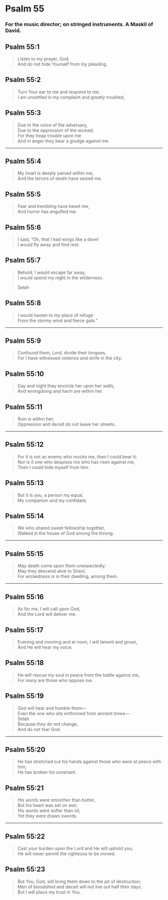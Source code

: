 # Psalm 55

### For the music director; on stringed instruments. A Maskil of David.

## Psalm 55:1

> Listen to my prayer, God;  
> And do not hide Yourself from my pleading.

## Psalm 55:2

> Turn Your ear to me and respond to me;  
> I am unsettled in my complaint and greatly troubled,

## Psalm 55:3

> Due to the voice of the adversary,  
> Due to the oppression of the wicked;  
> For they heap trouble upon me  
> And in anger they bear a grudge against me.

---

## Psalm 55:4

> My heart is deeply pained within me,  
> And the terrors of death have seized me.

## Psalm 55:5

> Fear and trembling have beset me,  
> And horror has engulfed me.

## Psalm 55:6

> I said, “Oh, that I had wings like a dove!  
> I would fly away and find rest.

## Psalm 55:7

> Behold, I would escape far away,  
> I would spend my night in the wilderness.

> Selah

## Psalm 55:8

> I would hasten to my place of refuge  
> From the stormy wind and fierce gale.”

---

## Psalm 55:9

> Confound them, Lord, divide their tongues,  
> For I have witnessed violence and strife in the city.

## Psalm 55:10

> Day and night they encircle her upon her walls,  
> And wrongdoing and harm are within her.

## Psalm 55:11

> Ruin is within her;  
> Oppression and deceit do not leave her streets.

---

## Psalm 55:12

> For it is not an enemy who mocks me, then I could bear it;  
> Nor is it one who despises me who has risen against me,  
> Then I could hide myself from him.

## Psalm 55:13

> But it is you, a person my equal,  
> My companion and my confidant;

## Psalm 55:14

> We who shared sweet fellowship together,  
> Walked in the house of God among the throng.

---

## Psalm 55:15

> May death come upon them unexpectedly;  
> May they descend alive to Sheol,  
> For wickedness is in their dwelling, among them.

---

## Psalm 55:16

> As for me, I will call upon God,  
> And the Lord will deliver me.

## Psalm 55:17

> Evening and morning and at noon, I will lament and groan,  
> And He will hear my voice.

## Psalm 55:18

> He will rescue my soul in peace from the battle against me,  
> For many are those who oppose me.

## Psalm 55:19

> God will hear and humble them—  
> Even the one who sits enthroned from ancient times—  
> Selah  
> Because they do not change,  
> And do not fear God.

---

## Psalm 55:20

> He has stretched out his hands against those who were at peace with him;  
> He has broken his covenant.

## Psalm 55:21

> His words were smoother than butter,  
> But his heart was set on war;  
> His words were softer than oil,  
> Yet they were drawn swords.

---

## Psalm 55:22

> Cast your burden upon the Lord and He will uphold you;  
> He will never permit the righteous to be moved.

## Psalm 55:23

> But You, God, will bring them down to the pit of destruction;  
> Men of bloodshed and deceit will not live out half their days.  
> But I will place my trust in You.
